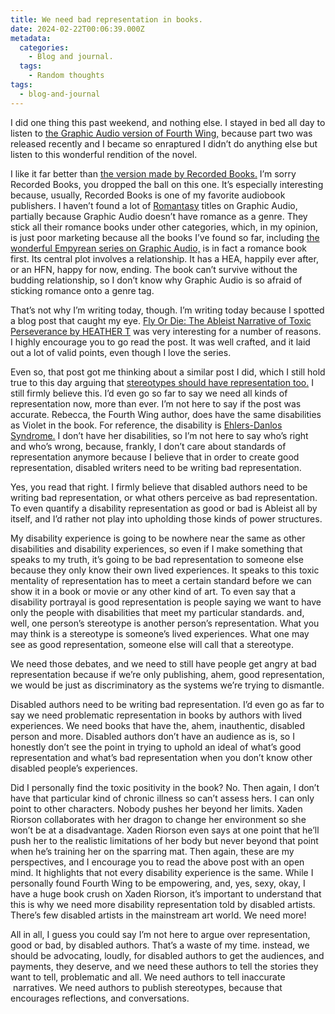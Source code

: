 ```yaml
---
title: We need bad representation in books.
date: 2024-02-22T00:06:39.000Z
metadata:
  categories:
    - Blog and journal.
  tags:
    - Random thoughts
tags:
  - blog-and-journal
---
```


I did one thing this past weekend, and nothing else. I stayed in bed all day to listen to [the Graphic Audio version of Fourth Wing,](https://www.graphicaudio.net/our-productions/series/a-e/the-empyrean.html) because part two was released recently and I became so enraptured I didn’t do anything else but listen to this wonderful rendition of the novel.

I like it far better than [the version made by Recorded Books.](https://share.libbyapp.com/title/9575397) I’m sorry Recorded Books, you dropped the ball on this one. It’s especially interesting because, usually, Recorded Books is one of my favorite audiobook publishers. I haven’t found a lot of [Romantasy](https://en.wikipedia.org/wiki/Romantasy) titles on Graphic Audio, partially because Graphic Audio doesn’t have romance as a genre. They stick all their romance books under other categories, which, in my opinion, is just poor marketing because all the books I’ve found so far, including [the wonderful Empyrean series on Graphic Audio,](https://www.graphicaudio.net/our-productions/series/a-e/the-empyrean.html) is in fact a romance book first. Its central plot involves a relationship. It has a HEA, happily ever after, or an HFN, happy for now, ending. The book can’t survive without the budding relationship, so I don’t know why Graphic Audio is so afraid of sticking romance onto a genre tag.

That’s not why I’m writing today, though. I’m writing today because I spotted a blog post that caught my eye. [Fly Or Die: The Ableist Narrative of Toxic Perseverance by HEATHER T](https://geeking-by.net/ableist-narrative-of-toxic-perseverance/) was very interesting for a number of reasons. I highly encourage you to go read the post. It was well crafted, and it laid out a lot of valid points, even though I love the series.

Even so, that post got me thinking about a similar post I did, which I still hold true to this day arguing that [stereotypes should have representation too.](https://robertkingett.com/posts/5157/) I still firmly believe this. I’d even go so far to say we need all kinds of representation now, more than ever. I’m not here to say if the post was accurate. Rebecca, the Fourth Wing author, does have the same disabilities as Violet in the book. For reference, the disability is [Ehlers-Danlos Syndrome.](https://en.wikipedia.org/wiki/Ehlers%E2%80%93Danlos_syndromes) I don’t have her disabilities, so I’m not here to say who’s right and who’s wrong, because, frankly, I don’t care about standards of representation anymore because I believe that in order to create good representation, disabled writers need to be writing bad representation.

Yes, you read that right. I firmly believe that disabled authors need to be writing bad representation, or what others perceive as bad representation. To even quantify a disability representation as good or bad is Ableist all by itself, and I’d rather not play into upholding those kinds of power structures.

My disability experience is going to be nowhere near the same as other disabilities and disability experiences, so even if I make something that speaks to my truth, it’s going to be bad representation to someone else because they only know their own lived experiences. It speaks to this toxic mentality of representation has to meet a certain standard before we can show it in a book or movie or any other kind of art. To even say that a disability portrayal is good representation is people saying we want to have only the people with disabilities that meet my particular standards. and, well, one person’s stereotype is another person’s representation. What you may think is a stereotype is someone’s lived experiences. What one may see as good representation, someone else will call that a stereotype.

We need those debates, and we need to still have people get angry at bad representation because if we’re only publishing, ahem, good representation, we would be just as discriminatory as the systems we’re trying to dismantle.

Disabled authors need to be writing bad representation. I’d even go as far to say we need problematic representation in books by authors with lived experiences. We need books that have the, ahem, inauthentic, disabled person and more. Disabled authors don’t have an audience as is, so I honestly don’t see the point in trying to uphold an ideal of what’s good representation and what’s bad representation when you don’t know other disabled people’s experiences.

Did I personally find the toxic positivity in the book? No. Then again, I don’t have that particular kind of chronic illness so can’t assess hers. I can only point to other characters. Nobody pushes her beyond her limits. Xaden Riorson collaborates with her dragon to change her environment so she won’t be at a disadvantage. Xaden Riorson even says at one point that he’ll push her to the realistic limitations of her body but never beyond that point when he’s training her on the sparring mat. Then again, these are my perspectives, and I encourage you to read the above post with an open mind. It highlights that not every disability experience is the same. While I personally found Fourth Wing to be empowering, and, yes, sexy, okay, I have a huge book crush on Xaden Riorson, it’s important to understand that this is why we need more disability representation told by disabled artists. There’s few disabled artists in the mainstream art world. We need more!

All in all, I guess you could say I’m not here to argue over representation, good or bad, by disabled authors. That’s a waste of my time. instead, we should be advocating, loudly, for disabled authors to get the audiences, and payments, they deserve, and we need these authors to tell the stories they want to tell, problematic and all. We need authors to tell inaccurate  narratives. We need authors to publish stereotypes, because that encourages reflections, and conversations.
